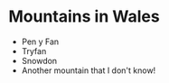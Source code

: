 Mountains in Wales
==================

* Pen y Fan
* Tryfan
* Snowdon
* Another mountain that I don't know!
